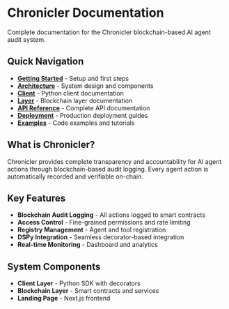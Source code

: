 # Chronicler Documentation

Complete documentation for the Chronicler blockchain-based AI agent audit system.

## Quick Navigation

- **[Getting Started](./getting-started/)** - Setup and first steps
- **[Architecture](./architecture/)** - System design and components
- **[Client](./client/)** - Python client documentation
- **[Layer](./layer/)** - Blockchain layer documentation
- **[API Reference](./api/)** - Complete API documentation
- **[Deployment](./deployment/)** - Production deployment guides
- **[Examples](./examples/)** - Code examples and tutorials

## What is Chronicler?

Chronicler provides complete transparency and accountability for AI agent actions through blockchain-based audit logging. Every agent action is automatically recorded and verifiable on-chain.

## Key Features

- **Blockchain Audit Logging** - All actions logged to smart contracts
- **Access Control** - Fine-grained permissions and rate limiting
- **Registry Management** - Agent and tool registration
- **DSPy Integration** - Seamless decorator-based integration
- **Real-time Monitoring** - Dashboard and analytics

## System Components

- **Client Layer** - Python SDK with decorators
- **Blockchain Layer** - Smart contracts and services
- **Landing Page** - Next.js frontend
